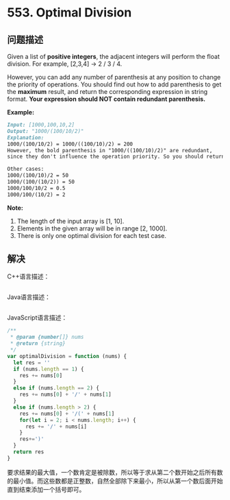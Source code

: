 # 553. Optimal Division

## 问题描述

Given a list of **positive integers**, the adjacent integers will perform the float division. For example, [2,3,4] -> 2 / 3 / 4.

However, you can add any number of parenthesis at any position to change the priority of operations. You should find out how to add parenthesis to get the **maximum** result, and return the corresponding expression in string format. **Your expression should NOT contain redundant parenthesis.**

**Example:**



```markdown
Input: [1000,100,10,2]
Output: "1000/(100/10/2)"
Explanation:
1000/(100/10/2) = 1000/((100/10)/2) = 200
However, the bold parenthesis in "1000/((100/10)/2)" are redundant, 
since they don't influence the operation priority. So you should return "1000/(100/10/2)". 

Other cases:
1000/(100/10)/2 = 50
1000/(100/(10/2)) = 50
1000/100/10/2 = 0.5
1000/100/(10/2) = 2
```

**Note:**

1. The length of the input array is [1, 10].
2. Elements in the given array will be in range [2, 1000].
3. There is only one optimal division for each test case.

## 解决

C++语言描述：

```c++

```

Java语言描述：

```java

```

JavaScript语言描述：

```javascript
/**
 * @param {number[]} nums
 * @return {string}
 */
var optimalDivision = function (nums) {
  let res = ''
  if (nums.length == 1) {
    res += nums[0]
  }
  else if (nums.length == 2) {
    res += nums[0] + '/' + nums[1]
  }
  else if (nums.length > 2) {
    res += nums[0] + '/(' + nums[1]
    for(let i = 2; i < nums.length; i++) {
      res += '/' + nums[i]
    }
    res+=')'
  }
  return res
}
```

要求结果的最大值，一个数肯定是被除数，所以等于求从第二个数开始之后所有数的最小值。而这些数都是正整数，自然全部除下来最小，所以从第一个数后面开始直到结束添加一个括号即可。
